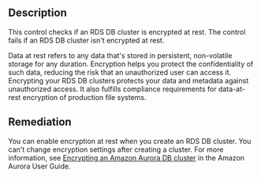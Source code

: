 ## Description

This control checks if an RDS DB cluster is encrypted at rest. The control fails if an RDS DB cluster isn't encrypted at rest.

Data at rest refers to any data that's stored in persistent, non-volatile storage for any duration. Encryption helps you protect the confidentiality of such data, reducing the risk that an unauthorized user can access it. Encrypting your RDS DB clusters protects your data and metadata against unauthorized access. It also fulfills compliance requirements for data-at-rest encryption of production file systems.

## Remediation

You can enable encryption at rest when you create an RDS DB cluster. You can't change encryption settings after creating a cluster. For more information, see [Encrypting an Amazon Aurora DB cluster](https://docs.aws.amazon.com/AmazonRDS/latest/AuroraUserGuide/Overview.Encryption.html#Overview.Encryption.Enabling) in the Amazon Aurora User Guide.